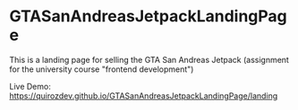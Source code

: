 # GTASanAndreasJetpackLandingPage

This is a landing page for selling the GTA San Andreas Jetpack (assignment for the university course "frontend development")

Live Demo: https://quirozdev.github.io/GTASanAndreasJetpackLandingPage/landing
